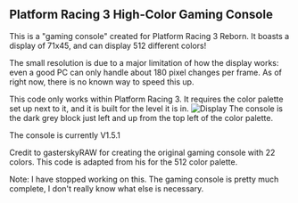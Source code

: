 ## Platform Racing 3 High-Color Gaming Console

This is a "gaming console" created for Platform Racing 3 Reborn. It boasts a display of 71x45, and can display 512 different colors!

The small resolution is due to a major limitation of how the display works: even a good PC can only handle about 180 pixel changes per frame.
As of right now, there is no known way to speed this up.

This code only works within Platform Racing 3. It requires the color palette set up next to it, and it is built for the level it is in.
![Display](https://i.imgur.com/JyNL7mV.png)
The console is the dark grey block just left and up from the top left of the color palette.

The console is currently V1.5.1

Credit to gasterskyRAW for creating the original gaming console with 22 colors. This code is adapted from his for the 512 color palette.

Note: I have stopped working on this. The gaming console is pretty much complete, I don't really know what else is necessary.
